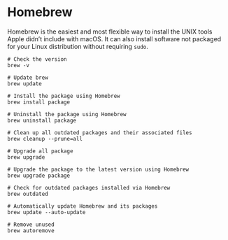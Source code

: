 # Homebrew

Homebrew is the easiest and most flexible way to install the UNIX tools Apple didn’t include with macOS. It can also install software not packaged for your Linux distribution without requiring `sudo`.

```shell
# Check the version
brew -v

# Update brew
brew update

# Install the package using Homebrew
brew install package

# Uninstall the package using Homebrew
brew uninstall package

# Clean up all outdated packages and their associated files
brew cleanup --prune=all

# Upgrade all package
brew upgrade

# Upgrade the package to the latest version using Homebrew
brew upgrade package

# Check for outdated packages installed via Homebrew
brew outdated

# Automatically update Homebrew and its packages
brew update --auto-update

# Remove unused
brew autoremove
```
